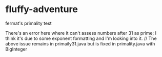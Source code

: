 # fluffy-adventure
fermat's primality test

There's an error here where it can't assess numbers after 31 as prime; I think it's due to some exponent formatting and I'm looking into it. 
// The above issue remains in primaily31.java but is fixed in primality.java with BigInteger
